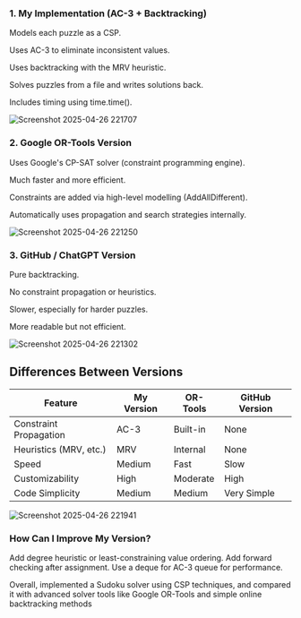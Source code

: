 ### 1. My Implementation (AC-3 + Backtracking)
Models each puzzle as a CSP.

Uses AC-3 to eliminate inconsistent values.

Uses backtracking with the MRV heuristic.

Solves puzzles from a file and writes solutions back.

Includes timing using time.time().

![Screenshot 2025-04-26 221707](https://github.com/user-attachments/assets/ae107590-a2df-4839-9669-58a4aa75081f)


### 2. Google OR-Tools Version
Uses Google's CP-SAT solver (constraint programming engine).

Much faster and more efficient.

Constraints are added via high-level modelling (AddAllDifferent).

Automatically uses propagation and search strategies internally.

![Screenshot 2025-04-26 221250](https://github.com/user-attachments/assets/4b0c8052-cf19-462a-a2b1-a51e1102ce24)


### 3. GitHub / ChatGPT Version
Pure backtracking.

No constraint propagation or heuristics.

Slower, especially for harder puzzles.

More readable but not efficient.

![Screenshot 2025-04-26 221302](https://github.com/user-attachments/assets/bcf5b7d3-f54d-4462-825f-1283fa4760cb)






## Differences Between Versions

| Feature                  | My Version        | OR-Tools          | GitHub Version |
|--------------------------|-------------------|--------------------|---------------------------|
| Constraint Propagation   | AC-3              | Built-in           | None                      |
| Heuristics (MRV, etc.)   | MRV               | Internal           | None                      |
| Speed                    | Medium            | Fast               | Slow                      |
| Customizability          | High              | Moderate           | High                      |
| Code Simplicity          | Medium            | Medium             | Very Simple               |


![Screenshot 2025-04-26 221941](https://github.com/user-attachments/assets/2b201a6f-a574-492e-8ad8-c6164db8e9eb)


### How Can I Improve My Version?


Add degree heuristic or least-constraining value ordering.
Add forward checking after assignment.
Use a deque for AC-3 queue for performance.

Overall, implemented a Sudoku solver using CSP techniques, and compared it with advanced solver tools like Google OR-Tools and simple online backtracking methods



